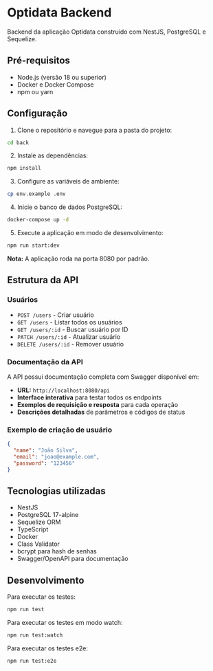 # Optidata Backend

Backend da aplicação Optidata construído com NestJS, PostgreSQL e Sequelize.

## Pré-requisitos

- Node.js (versão 18 ou superior)
- Docker e Docker Compose
- npm ou yarn

## Configuração

1. Clone o repositório e navegue para a pasta do projeto:

```bash
cd back
```

2. Instale as dependências:

```bash
npm install
```

3. Configure as variáveis de ambiente:

```bash
cp env.example .env
```

4. Inicie o banco de dados PostgreSQL:

```bash
docker-compose up -d
```

5. Execute a aplicação em modo de desenvolvimento:

```bash
npm run start:dev
```

**Nota:** A aplicação roda na porta 8080 por padrão.

## Estrutura da API

### Usuários

- `POST /users` - Criar usuário
- `GET /users` - Listar todos os usuários
- `GET /users/:id` - Buscar usuário por ID
- `PATCH /users/:id` - Atualizar usuário
- `DELETE /users/:id` - Remover usuário

### Documentação da API

A API possui documentação completa com Swagger disponível em:

- **URL:** `http://localhost:8080/api`
- **Interface interativa** para testar todos os endpoints
- **Exemplos de requisição e resposta** para cada operação
- **Descrições detalhadas** de parâmetros e códigos de status

### Exemplo de criação de usuário

```json
{
  "name": "João Silva",
  "email": "joao@example.com",
  "password": "123456"
}
```

## Tecnologias utilizadas

- NestJS
- PostgreSQL 17-alpine
- Sequelize ORM
- TypeScript
- Docker
- Class Validator
- bcrypt para hash de senhas
- Swagger/OpenAPI para documentação

## Desenvolvimento

Para executar os testes:

```bash
npm run test
```

Para executar os testes em modo watch:

```bash
npm run test:watch
```

Para executar os testes e2e:

```bash
npm run test:e2e
```
